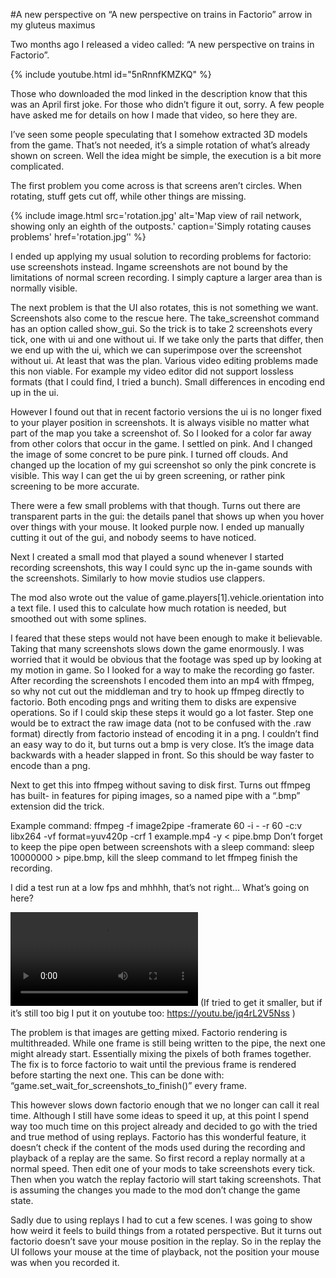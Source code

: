 #A new perspective on “A new perspective on trains in Factorio” <author>arrow in my gluteus maximus</author>

Two months ago I released a video called: “A new perspective on trains in Factorio”.

{% include youtube.html id="5nRnnfKMZKQ" %}

Those who downloaded the mod linked in the description know that this was an April first joke. For those who didn’t figure it out, sorry.
A few people have asked me for details on how I made that video, so here they are.

I’ve seen some people speculating that I somehow extracted 3D models from the game.
That’s not needed, it’s a simple rotation of what’s already shown on screen.
Well the idea might be simple, the execution is a bit more complicated.

The first problem you come across is that screens aren’t circles.
When rotating, stuff gets cut off, while other things are missing.

{% include image.html src='rotation.jpg' alt='Map view of rail network, showing only an eighth of the outposts.' caption='Simply rotating causes problems' href='rotation.jpg’' %}

I ended up applying my usual solution to recording problems for factorio: use screenshots instead. Ingame screenshots are not bound by the limitations of normal screen recording. I simply capture a larger area than is normally visible.

The next problem is that the UI also rotates, this is not something we want.
Screenshots also come to the rescue here. The take_screenshot command has an option called show_gui. So the trick is to take 2 screenshots every tick, one with ui and one without ui. If we take only the parts that differ, then we end up with the ui, which we can superimpose over the screenshot without ui. At least that was the plan. Various video editing problems made this non viable. For example my video editor did not support lossless formats (that I could find, I tried a bunch). Small differences in encoding end up in the ui.

However I found out that in recent factorio versions the ui is no longer fixed to your player position in screenshots. It is always visible no matter what part of the map you take a screenshot of. So I looked for a color far away from other colors that occur in the game. I settled on pink. And I changed the image of some concret to be pure pink. I turned off clouds. And changed up the location of my gui screenshot so only the pink concrete is visible. This way I can get the ui by green screening, or rather pink screening to be more accurate.

There were a few small problems with that though. Turns out there are transparent parts in the gui: the details panel that shows up when you hover over things with your mouse. It looked purple now. I ended up manually cutting it out of the gui, and nobody seems to have noticed. 

Next I created a small mod that played a sound whenever I started recording screenshots, this way I could sync up the in-game sounds with the screenshots. Similarly to how movie studios use clappers.

The mod also wrote out the value of game.players[1].vehicle.orientation into a text file. I used this to calculate how much rotation is needed, but smoothed out with some splines.

I feared that these steps would not have been enough to make it believable. Taking that many screenshots slows down the game enormously. I was worried that it would be obvious that the footage was sped up by looking at my motion in game. So I looked for a way to make the recording go faster. After recording the screenshots I encoded them into an mp4 with ffmpeg, so why not cut out the middleman and try to hook up ffmpeg directly to factorio. Both encoding pngs and writing them to disks are expensive operations. So if I could skip these steps it would go a lot faster.
Step one would be to extract the raw image data (not to be confused with the .raw format) directly from factorio instead of encoding it in a png. I couldn’t find an easy way to do it, but turns out a bmp is very close. It’s the image data backwards with a header slapped in front. So this should be way faster to encode than a png.

Next to get this into ffmpeg without saving to disk first. Turns out ffmpeg has built- in features for piping images, so a named pipe with a “.bmp” extension did the trick.

Example command: ffmpeg -f image2pipe -framerate 60 -i - -r 60 -c:v libx264 -vf format=yuv420p -crf 1 example.mp4 -y < pipe.bmp
Don’t forget to keep the pipe open between screenshots with a sleep command:
sleep 10000000 > pipe.bmp, kill the sleep command to let ffmpeg finish the recording.


I did a test run at a low fps and mhhhh, that’s not right… What’s going on here?

![](render_420_2.mp4) (If tried to get it smaller, but if it’s still too big I put it on youtube too: https://youtu.be/jq4rL2V5Nss )

The problem is that images are getting mixed. Factorio rendering is multithreaded. While one frame is still being written to the pipe, the next one might already start. Essentially mixing the pixels of both frames together.
The fix is to force factorio to wait until the previous frame is rendered before starting the next one. This can be done with: “game.set_wait_for_screenshots_to_finish()” every frame.

This however slows down factorio enough that we no longer can call it real time. Although I still have some ideas to speed it up, at this point I spend way too much time on this project already and decided to go with the tried and true method of using replays.
Factorio has this wonderful feature, it doesn’t check if the content of the mods used during the recording and playback of a replay are the same.
So first record a replay normally at a normal speed. Then edit one of your mods to take screenshots every tick. Then when you watch the replay factorio will start taking screenshots. That is assuming the changes you made to the mod don’t change the game state.

Sadly due to using replays I had to cut a few scenes. I was going to show how weird it feels to build things from a rotated perspective. But it turns out factorio doesn’t save your mouse position in the replay. So in the replay the UI follows your mouse at the time of playback, not the position your mouse was when you recorded it.
